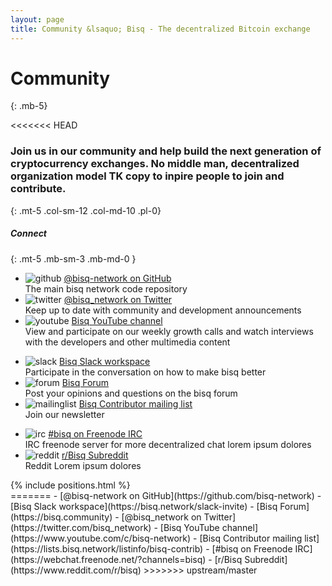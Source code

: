 ```yaml
---
layout: page
title: Community &lsaquo; Bisq - The decentralized Bitcoin exchange
---
```

# Community
{: .mb-5}

<<<<<<< HEAD
### Join us in our community and help build the next generation of cryptocurrency exchanges. No middle man, decentralized organization model TK copy to inpire people to join and contribute.
{: .mt-5 .col-sm-12 .col-md-10 .pl-0}



##### Connect
{: .mt-5 .mb-sm-3 .mb-md-0 }

<div class="row mb-sm-4 mb-md-0">

  <ul class="mt-sm-0 mb-0 mt-md-3 mb-md-5 community-links grey col-sm-12 col-md-4 pr-3">
    <li><img src="../images/community/github.svg" alt="github"> <a href="https://github.com/bisq-network">@bisq-network on GitHub</a><br>The main bisq network code repository</li>
    <li><img src="../images/community/twitter.svg" alt="twitter"> <a href="https://twitter.com/bisq_network">@bisq_network on Twitter</a><br>Keep up to date with community and development announcements</li>
    <li><img src="../images/community/youtube.svg" alt="youtube"> <a href="https://www.youtube.com/c/bisq-network">Bisq YouTube channel</a><br>View and participate on our weekly growth calls and watch interviews with the developers and other multimedia content</li>
  </ul>
  <ul class="mt-sm-0 mb-0 mt-md-3 mb-md-5 community-links grey col-sm-12 col-md-4 pr-3">
    <li><img src="../images/community/slack.svg" alt="slack"> <a href="https://bisq.network/slack-invite">Bisq Slack workspace</a><br>Participate in the conversation on how to make bisq better</li>
    <li><img src="../images/community/forum.svg" alt="forum"> <a href="https://bisq.community">Bisq Forum</a><br>Post your opinions and questions on the bisq forum</li>
    <li><img src="../images/community/mailinglist.svg" alt="mailinglist"> <a href="https://lists.bisq.network/listinfo/bisq-contrib">Bisq Contributor mailing list</a><br>Join our newsletter</li>
  </ul>
  <ul class="mt-sm-0 mb-0 mt-md-3 mb-md-5 community-links grey col-sm-12 col-md-4 pr-3">
    <li><img src="../images/community/irc.svg" alt="irc"> <a href="https://webchat.freenode.net/?channels=bisq">#bisq on Freenode IRC</a><br>IRC freenode server for more decentralized chat lorem ipsum dolores</li>
    <li><img src="../images/community/reddit.svg" alt="reddit"> <a href="https://www.reddit.com/r/bisq">r/Bisq Subreddit</a><br>Reddit Lorem ipsum dolores</li>
  </ul>

</div>



<div class="row mb-sm-4 mb-md-0">

  <div class="mt-sm-0 mb-0 mt-md-3 mb-md-5 col-sm-12 col-md-8 pr-5">
    {% include positions.html %}
  </div>
  
</div>
=======
 - [@bisq-network on GitHub](https://github.com/bisq-network)
 - [Bisq Slack workspace](https://bisq.network/slack-invite)
 - [Bisq Forum](https://bisq.community)
 - [@bisq_network on Twitter](https://twitter.com/bisq_network)
 - [Bisq YouTube channel](https://www.youtube.com/c/bisq-network)
 - [Bisq Contributor mailing list](https://lists.bisq.network/listinfo/bisq-contrib)
 - [#bisq on Freenode IRC](https://webchat.freenode.net/?channels=bisq)
 - [r/Bisq Subreddit](https://www.reddit.com/r/bisq)
>>>>>>> upstream/master

